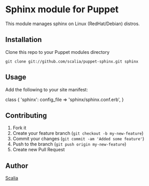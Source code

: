 # Sphinx module for Puppet

This module manages sphinx on Linux (RedHat/Debian) distros.

## Installation

Clone this repo to your Puppet modules directory

    git clone git://github.com/scalia/puppet-sphinx.git sphinx

## Usage

Add the following to your site manifest:

  class { 'sphinx':
    config_file => 'sphinx/sphinx.conf.erb',
  }

## Contributing

1. Fork it
2. Create your feature branch (`git checkout -b my-new-feature`)
3. Commit your changes (`git commit -am 'Added some feature'`)
4. Push to the branch (`git push origin my-new-feature`)
5. Create new Pull Request

## Author

[Scalia](https://github.com/scalia)